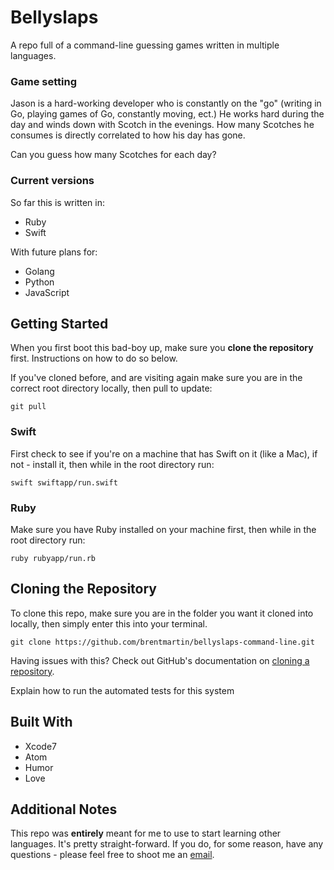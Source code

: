 # Bellyslaps

A repo full of a command-line guessing games written in multiple languages.

### Game setting

Jason is a hard-working developer who is constantly on the "go" (writing in Go, playing games of Go, constantly moving, ect.) He works hard during the day and winds down with Scotch in the evenings. How many Scotches he consumes is directly correlated to how his day has gone.

Can you guess how many Scotches for each day?

### Current versions

So far this is written in:
- Ruby
- Swift

With future plans for:
- Golang
- Python
- JavaScript

## Getting Started

When you first boot this bad-boy up, make sure you **clone the repository** first. Instructions on how to do so below.

If you've cloned before, and are visiting again make sure you are in the correct root directory locally, then pull to update:
```Shell
git pull
```

### Swift

First check to see if you're on a machine that has Swift on it (like a Mac), if not - install it, then while in the root directory run:
```Shell
swift swiftapp/run.swift
```

### Ruby

Make sure you have Ruby installed on your machine first, then while in the root directory run:
```Shell
ruby rubyapp/run.rb
```

## Cloning the Repository

To clone this repo, make sure you are in the folder you want it cloned into locally, then simply enter this into your terminal.
```Shell
git clone https://github.com/brentmartin/bellyslaps-command-line.git
```
Having issues with this? Check out GitHub's documentation on [cloning a repository](https://help.github.com/articles/cloning-a-repository/).

Explain how to run the automated tests for this system

## Built With

- Xcode7
- Atom
- Humor
- Love

## Additional Notes

This repo was **entirely** meant for me to use to start learning other languages. It's pretty straight-forward. If you do, for some reason, have any questions - please feel free to shoot me an [email](mailto:bmart35@gmail).
